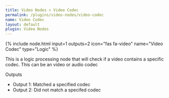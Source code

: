 ```yaml
---
title: Video Nodes > Video Codec
permalink: /plugins/video-nodes/video-codec
name: Video Codec
layout: default
plugin: Video Nodes
---
```


{% include node.html input=1 outputs=2 icon="fas fa-video" name="Video Codec" type="Logic" %}

This is a logic processing node that will check if a video contains a specific codec.  This can be an video or audio codec

Outputs
* Output 1: Matched a specified codec
* Output 2: Did not match a specifed codec